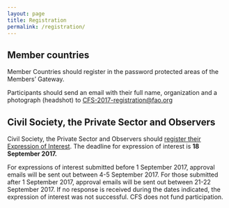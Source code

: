 ```yaml
---
layout: page
title: Registration
permalink: /registration/
---
```


## Member countries
Member Countries should register in the password protected areas of the Members’ Gateway.

Participants should send an email with their full name, organization and  a photograph (headshot) to [CFS-2017-registration@fao.org](CFS-2017-registration@fao.org)

## Civil Society, the Private Sector and Observers

Civil Society, the Private Sector and Observers should [register their Expression of Interest](http://www.fao.org/partnerships/details-events/en/c/882122/). The deadline for expression of interest is **18 September 2017.** 

For expressions of interest  submitted before 1 September 2017, approval emails will be sent out between 4-5 September 2017.  For those submitted after 1 September 2017, approval emails will be sent out between 21-22 September 2017. If no response is received during the dates indicated, the expression of interest was not successful.  CFS does not fund participation. 